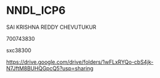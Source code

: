 # NNDL_ICP6


SAI KRISHNA REDDY CHEVUTUKUR


700743830



sxc38300


https://drive.google.com/drive/folders/1wFLxRYQo-cbS4jk-N7JftM8BUHQGpcQ5?usp=sharing
